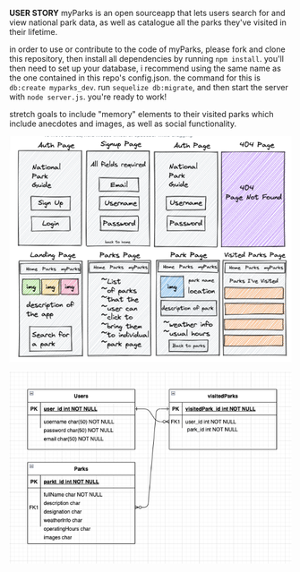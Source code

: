 **USER STORY**
myParks is an open sourceapp that lets users search for and view national park data, as well as catalogue all the parks they've visited in their lifetime.

in order to use or contribute to the code of myParks, please fork and clone this repository, then install all dependencies by running `npm install`.
you'll then need to set up your database, i recommend using the same name as the one contained in this repo's config.json. the command for this is `db:create myparks_dev`. run `sequelize db:migrate`, and then start the server with `node server.js`. you're ready to work!


stretch goals to include "memory" elements to their visited parks which include anecdotes and images, as well as social functionality.


![wireframe](graphics/myParksWireframe.png)

![ERD](graphics/myParksERD.png)